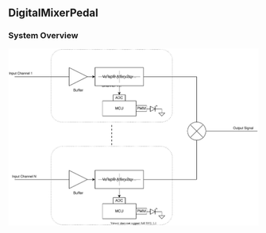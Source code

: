 ## DigitalMixerPedal

### System Overview

![](DigitalMixerPedal/RevA/docs/systemdesign/DigitalMixerOverview.svg)
